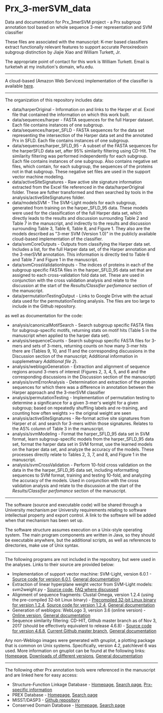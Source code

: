# Prx_3-merSVM_data
Data and documentation for Prx_3merSVM project - a Prx subgroup annotation tool based on whole sequence 3-mer representation and SVM classifier

These files are associated with the manuscript:
K-mer based classifiers extract functionally relevant features to support accurate Peroxiredoxin subgroup distinction
by Jiajie Xiao and William Turkett, Jr.

The appropriate point of contact for this work is William Turkett.  Email is turketwh at my insitution's domain, wfu.edu.
***
A cloud-based (Amazon Web Services) implementation of the classifier is available [here](http://prxsubfamilyclassif-env.us-east-1.elasticbeanstalk.com/).
***

The organization of this repository includes data:
* data/harperOriginal - Information on and links to the Harper *et al.* Excel file that contained the information on which this work built.
* data/sequences/harper - FASTA sequences for the full Harper dataset.  Each file contains instances of one subgroup.
* data/sequences/harper_SFLD - FASTA sequences for the data set representing the intersection of the Harper data set and the annotated Prx in SFLD.  Each file contains instances of one subgroup. 
* data/sequences/harper_SFLD_95 - A subset of the FASTA sequences for the harperSFLD data set, after 95% similarity filtering using CD-Hit. The similarity filtering was performed independently for each subgroup.  Each file contains instances of one subgroup.  Also contains negative set files, which contain, for each subgroup, the sequences of the proteins not in that subgroup.  These negative set files are used in the support vector machine modeling. 
* data/activeSiteSignatures - Raw active site signature information extracted from the Excel file referenced in the data/harperOriginal folder.  These are futher transformed and then searched by tools in the analysis/activeSiteSignatures folder.
* data/modelsSVM - The SVM-Light models for each subgroup, generated from training on the harper_SFLD_95 data.  These models were used for the classification of the full Harper data set, which directly leads to the results and discussion surrounding Table 2 and Table 7 in the manuscript, and indirectly to the results and discussion surrounding Table 3, Table 6, Table 8, and Figure 1.  They also are the models described as "3-mer SVM (Version 1.0)" in the publicly available cloud-based implementation of the classifier.
* data/svmCoreOutputs - Outputs from classifying the Harper data set.  Includes a list, for the full Harper data set, of the Harper annotation and the 3-merSVM annotation.  This information is directly tied to Table 6 and Table 7 and Figure 1 in the manuscript.
* data/svmCrossValidationInputs - The indices of proteins in each of the subgroup specific FASTA files in the harper_SFLD_95 data set that are assigned to each cross-validation fold data set.  These are used in conjunction with the cross validation analysis and relate to the discussion at the start of the *Results/Classifier perfomance* section of the manuscript.
* data/permutationTestingOutput - Links to Google Drive with the actual data used for the permutationTesting analysis.  The files are too large to include in the Github repository.

as well as documentation for the code:
* analysis/canonicalMotifSearch - Search subgroup specific FASTA files for subgroup-specific motifs, returning stats on motif hits (Table 5 in the manuscript when applied to the harper data set).
* analysis/sequenceCounts - Search subgroup specific FASTA files for 3-mers and sets of 3-mers, returning counts on how many 3-mer hits there are (Tables 9, 10, and 11 and the corresponding discussions in the Discussion section of the manuscript; Additional information in supplemetnary *Additional file 2*).
* analysis/weblogoGeneration - Extraction and alignment of sequence regions around 3-mers of interest (Figures 2, 3, 4, 5, and 6 and the corresponding discussions in the Discussion section of the manuscript)
* analysis/svmErrorAnalysis - Determination and extraction of the protein sequences for which there was a difference in annotation between the Harper approach and the 3-merSVM classifier
* analysis/permutationTesting - Implementation of permutation testing to determine a significance for a given 3-mer's weight for a given subgroup; based on repeatedly shuffling labels and re-training, and counting how often weights >= the original weight are seen
* analysis/activeSiteSignatures - Re-format active site signatures from Harper *et al.* and search for 3-mers within those signatures.  Relates to the AS% column of Table 3 in the manuscript.
* analysis/svmModeling - Format the harper_SFLD_95 data set in SVM format, learn subgroup-specific models from the harper_SFLD_95 data set, format the harper data set in SVM format, use the learned models on the harper data set, and analyze the accuracy of the models.  These processes directly relate to Tables 2, 3, 7, and 8, and Figure 1 in the manuscript.
* analysis/svmCrossValidation - Perform 10-fold cross validation on the data in the the harper_SFLD_95 data set, including reformatting sequences to SVM format, training and testing 10-fold, and analyzing the accuracy of the models.  Used in conjunction with the cross validation analysis and relate to the discussion at the start of the *Results/Classifier perfomance* section of the manuscript.  

***
The software (source and executable code) will be shared through a University mechanism per University requirements relating to software intellectual property and export control. A link to the software will be added when that mechanism has been set up.

The software structure assumes execution on a Unix-style operating system.  The main program components are written in Java, so they should be executable anywhere, but the additional scripts, as well as references to directories, make use of Unix syntax.  
***
The following programs are not included in the repository, but were used in the analyses.  Links to their source are provided below:
* Implementation of support vector machine: SVM-Light, version 6.0.1 - [Source code for version 6.0.1](http://download.joachims.org/svm_light/v6.01/svm_light.tar.gz), [General documentation](http://svmlight.joachims.org/)
* Extraction of linear hyperplane weight vector from SVM-Light models: svm2weight.py - [Source code](http://www.cs.cornell.edu/people/tj/svm_light/svm2weight.py.txt), [FAQ where discussed](http://www.cs.cornell.edu/people/tj/svm_light/svm_light_faq.html)
* Alignment of sequence fragments: Clustal Omega, version 1.2.4 (using the pre-compiled 32-bit Linux binary) - [Precompiled 32-bit Linux binary for version 1.2.4](http://www.clustal.org/omega/clustalo-1.2.4-Ubuntu-32-bit), [Source code for version 1.2.4](http://www.clustal.org/omega/clustal-omega-1.2.4.tar.gz), [General documentation](http://www.clustal.org/omega/)
* Generation of weblogos: WebLogo 3, version 3.6 (online version) - [Online version](http://weblogo.threeplusone.com/create.cgi), [General documentation](http://weblogo.threeplusone.com/manual.html)
* Sequence similarity filtering: CD-HIT, Github master branch as of Nov 3, 2017 (should be effectively equivalent to release 4.6.8) - [Source code for version 4.6.8](https://github.com/weizhongli/cdhit/archive/V4.6.8.tar.gz), [Current Github master branch](https://github.com/weizhongli/cdhit), [General documentation](http://weizhongli-lab.org/cd-hit/)

Any non-Weblogo images were generated with gnuplot, a plotting package that is common on Unix systems.  Specifically, version 4.2, patchlevel 6 was used.  More information on gnuplot can be found at the following links: [Homepage](http://www.gnuplot.info/), [Downloads of different versions](https://sourceforge.net/projects/gnuplot/files/gnuplot/), [General documentation](http://www.gnuplot.info/documentation.html)

*** 
The following other Prx annotation tools were referenced in the manuscript and are linked here for easy access:
* Structure-Function Linkage Database - [Homepage](http://sfld.rbvi.ucsf.edu/django/), [Search page](http://sfld.rbvi.ucsf.edu/django/search/), [Prx-specific information](http://sfld.rbvi.ucsf.edu/django/superfamily/24/)
* PREX Database - [Homepage](http://csb.wfu.edu/prex/), [Search page](http://csb.wfu.edu/prex.test/search.php)
* MISST/DASP3 - [Github repository](https://github.com/RBVI/dasp3)
* Conserved Domain Database - [Homepage](https://www.ncbi.nlm.nih.gov/Structure/cdd/cdd.shtml), [Search page](https://www.ncbi.nlm.nih.gov/Structure/bwrpsb/bwrpsb.cgi)
